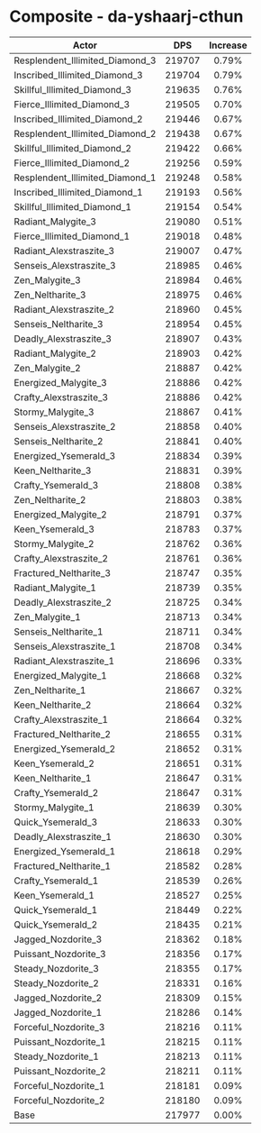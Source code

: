 # Composite - da-yshaarj-cthun
| Actor | DPS | Increase |
|---|:---:|:---:|
|Resplendent_Illimited_Diamond_3|219707|0.79%|
|Inscribed_Illimited_Diamond_3|219704|0.79%|
|Skillful_Illimited_Diamond_3|219635|0.76%|
|Fierce_Illimited_Diamond_3|219505|0.70%|
|Inscribed_Illimited_Diamond_2|219446|0.67%|
|Resplendent_Illimited_Diamond_2|219438|0.67%|
|Skillful_Illimited_Diamond_2|219422|0.66%|
|Fierce_Illimited_Diamond_2|219256|0.59%|
|Resplendent_Illimited_Diamond_1|219248|0.58%|
|Inscribed_Illimited_Diamond_1|219193|0.56%|
|Skillful_Illimited_Diamond_1|219154|0.54%|
|Radiant_Malygite_3|219080|0.51%|
|Fierce_Illimited_Diamond_1|219018|0.48%|
|Radiant_Alexstraszite_3|219007|0.47%|
|Senseis_Alexstraszite_3|218985|0.46%|
|Zen_Malygite_3|218984|0.46%|
|Zen_Neltharite_3|218975|0.46%|
|Radiant_Alexstraszite_2|218960|0.45%|
|Senseis_Neltharite_3|218954|0.45%|
|Deadly_Alexstraszite_3|218907|0.43%|
|Radiant_Malygite_2|218903|0.42%|
|Zen_Malygite_2|218887|0.42%|
|Energized_Malygite_3|218886|0.42%|
|Crafty_Alexstraszite_3|218886|0.42%|
|Stormy_Malygite_3|218867|0.41%|
|Senseis_Alexstraszite_2|218858|0.40%|
|Senseis_Neltharite_2|218841|0.40%|
|Energized_Ysemerald_3|218834|0.39%|
|Keen_Neltharite_3|218831|0.39%|
|Crafty_Ysemerald_3|218808|0.38%|
|Zen_Neltharite_2|218803|0.38%|
|Energized_Malygite_2|218791|0.37%|
|Keen_Ysemerald_3|218783|0.37%|
|Stormy_Malygite_2|218762|0.36%|
|Crafty_Alexstraszite_2|218761|0.36%|
|Fractured_Neltharite_3|218747|0.35%|
|Radiant_Malygite_1|218739|0.35%|
|Deadly_Alexstraszite_2|218725|0.34%|
|Zen_Malygite_1|218713|0.34%|
|Senseis_Neltharite_1|218711|0.34%|
|Senseis_Alexstraszite_1|218708|0.34%|
|Radiant_Alexstraszite_1|218696|0.33%|
|Energized_Malygite_1|218668|0.32%|
|Zen_Neltharite_1|218667|0.32%|
|Keen_Neltharite_2|218664|0.32%|
|Crafty_Alexstraszite_1|218664|0.32%|
|Fractured_Neltharite_2|218655|0.31%|
|Energized_Ysemerald_2|218652|0.31%|
|Keen_Ysemerald_2|218651|0.31%|
|Keen_Neltharite_1|218647|0.31%|
|Crafty_Ysemerald_2|218647|0.31%|
|Stormy_Malygite_1|218639|0.30%|
|Quick_Ysemerald_3|218633|0.30%|
|Deadly_Alexstraszite_1|218630|0.30%|
|Energized_Ysemerald_1|218618|0.29%|
|Fractured_Neltharite_1|218582|0.28%|
|Crafty_Ysemerald_1|218539|0.26%|
|Keen_Ysemerald_1|218527|0.25%|
|Quick_Ysemerald_1|218449|0.22%|
|Quick_Ysemerald_2|218435|0.21%|
|Jagged_Nozdorite_3|218362|0.18%|
|Puissant_Nozdorite_3|218356|0.17%|
|Steady_Nozdorite_3|218355|0.17%|
|Steady_Nozdorite_2|218331|0.16%|
|Jagged_Nozdorite_2|218309|0.15%|
|Jagged_Nozdorite_1|218286|0.14%|
|Forceful_Nozdorite_3|218216|0.11%|
|Puissant_Nozdorite_1|218215|0.11%|
|Steady_Nozdorite_1|218213|0.11%|
|Puissant_Nozdorite_2|218211|0.11%|
|Forceful_Nozdorite_1|218181|0.09%|
|Forceful_Nozdorite_2|218180|0.09%|
|Base|217977|0.00%|
